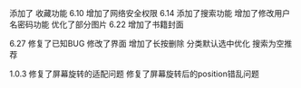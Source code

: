 添加了 收藏功能 
6.10
增加了网络安全权限
6.14
添加了搜索功能
增加了修改用户名密码功能
优化了部分图片
6.22
增加了书籍封面

6.27
修复了已知BUG
修改了界面
增加了长按删除
分类默认选中优化
搜索为空推荐

1.0.3
修复了屏幕旋转的适配问题
修复了屏幕旋转后的position错乱问题